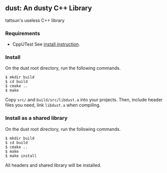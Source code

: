 ## dust: An dusty C++ Library

tattsun's useless C++ library

### Requirements

- CppUTest
See [install instruction](http://cpputest.github.io/).

### Install

On the dust root directory, run the following commands.
 
```
$ mkdir build
$ cd build
$ cmake ..
$ make
```

Copy ```src/``` and ```build/src/libdust.a``` into your projects.
Then, include header files you need, link ```libdust.a``` when compiling. 

### Install as a shared library

On the dust root directory, run the following commands.

```
$ mkdir build
$ cd build
$ cmake ..
$ make
$ make install
```

All headers and shared library will be installed.